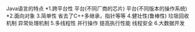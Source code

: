 

Java语言的特点
*1.跨平台性   平台(不同厂商的芯片)    平台(不同版本的操作系统)
*2.面向对象
3.简单性	    省去了C++多继承，指针等等
4.健壮性(鲁棒性)	垃圾回收机制   异常处理机制
5.多线程性	    并行操作  提高执行性能   线程安全
6.大数据开发